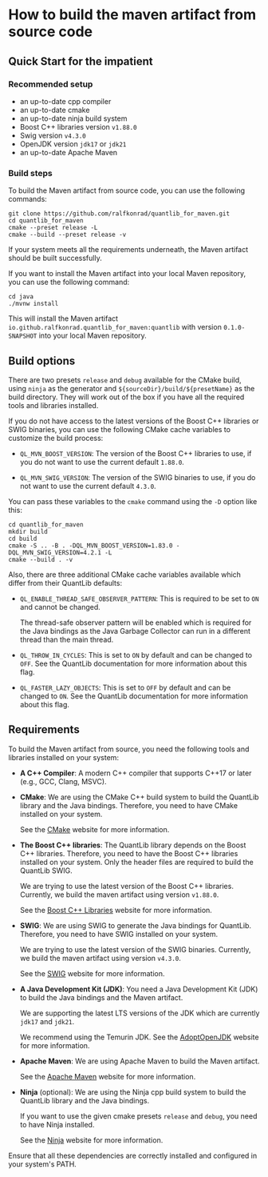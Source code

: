 # How to build the maven artifact from source code

## Quick Start for the impatient

### Recommended setup

- an up-to-date cpp compiler
- an up-to-date cmake
- an up-to-date ninja build system
- Boost C++ libraries version `v1.88.0`
- Swig version `v4.3.0`
- OpenJDK version `jdk17` or `jdk21`
- an up-to-date Apache Maven

### Build steps

To build the Maven artifact from source code, you can use the following commands:

```shell
git clone https://github.com/ralfkonrad/quantlib_for_maven.git
cd quantlib_for_maven
cmake --preset release -L
cmake --build --preset release -v
```

If your system meets all the requirements underneath, the Maven artifact should be built
successfully.

If you want to install the Maven artifact into your local Maven repository,
you can use the following command:

```shell
cd java
./mvnw install
```

This will install the Maven artifact
`io.github.ralfkonrad.quantlib_for_maven:quantlib`
with version `0.1.0-SNAPSHOT` into your local Maven repository.

## Build options

There are two presets `release` and `debug` available for the CMake build,
using `ninja` as the generator and `${sourceDir}/build/${presetName}` as the build directory.
They will work out of the box if you have all the required tools and libraries installed.

If you do not have access to the latest versions of the Boost C++ libraries or SWIG binaries,
you can use the following CMake cache variables to customize the build process:

- `QL_MVN_BOOST_VERSION`: The version of the Boost C++ libraries to use, 
                          if you do not want to use the current default `1.88.0`.

- `QL_MVN_SWIG_VERSION`: The version of the SWIG binaries to use,
                         if you do not want to use the current default `4.3.0`.

You can pass these variables to the `cmake` command using the `-D` option like this:

```shell
cd quantlib_for_maven
mkdir build
cd build
cmake -S .. -B . -DQL_MVN_BOOST_VERSION=1.83.0 -DQL_MVN_SWIG_VERSION=4.2.1 -L
cmake --build . -v
```

Also, there are three additional CMake cache variables available
which differ from their QuantLib defaults:

- `QL_ENABLE_THREAD_SAFE_OBSERVER_PATTERN`: 
  This is required to be set to `ON` and cannot be changed.

  The thread-safe observer pattern will be enabled which is required for the Java bindings as the
  Java Garbage Collector can run in a different thread than the main thread.

- `QL_THROW_IN_CYCLES`:
  This is set to `ON` by default and can be changed to `OFF`.
  See the QuantLib documentation for more information about this flag.

- `QL_FASTER_LAZY_OBJECTS`:
  This is set to `OFF` by default and can be changed to `ON`.
  See the QuantLib documentation for more information about this flag.

## Requirements

To build the Maven artifact from source,
you need the following tools and libraries
installed on your system:

- **A C++ Compiler**:
  A modern C++ compiler that supports C++17 or later (e.g., GCC, Clang, MSVC).

- **CMake**:
  We are using the CMake C++ build system to build the QuantLib library and the Java bindings.
  Therefore, you need to have CMake installed on your system.

  See the [CMake](https://cmake.org/) website for more information.

- **The Boost C++ libraries**:
  The QuantLib library depends on the Boost C++ libraries. Therefore, you need to have the Boost C++
  libraries installed on your system. Only the header files are required to build the QuantLib SWIG.

  We are trying to use the latest version of the Boost C++ libraries.
  Currently, we build the maven artifact using version `v1.88.0`.

  See the [Boost C++ Libraries](https://www.boost.org/) website for more information.

- **SWIG**:
  We are using SWIG to generate the Java bindings for QuantLib. Therefore, you need to have SWIG
  installed on your system.

  We are trying to use the latest version of the SWIG binaries.
  Currently, we build the maven artifact using version `v4.3.0`.

  See the [SWIG](http://www.swig.org/) website for more information.

- **A Java Development Kit (JDK)**:
  You need a Java Development Kit (JDK) to build the Java bindings and the Maven artifact.

  We are supporting the latest LTS versions of the JDK which are currently `jdk17` and `jdk21`.

  We recommend using the Temurin JDK. See the [AdoptOpenJDK](https://adoptopenjdk.net/) website
  for more information.

- **Apache Maven**:
  We are using Apache Maven to build the Maven artifact.

  See the [Apache Maven](https://maven.apache.org/) website for more information.

- **Ninja** (optional):
  We are using the Ninja cpp build system to build the QuantLib library and the Java bindings.

  If you want to use the given cmake presets `release` and `debug`,
  you need to have Ninja installed.

  See the [Ninja](https://ninja-build.org/) website for more information.  

Ensure that all these dependencies are correctly installed and configured in your system's PATH.
